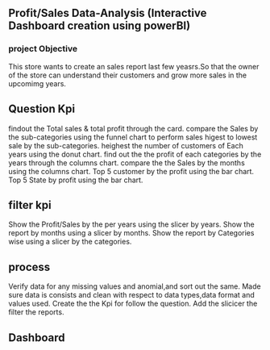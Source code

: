 ## Profit/Sales Data-Analysis (Interactive Dashboard creation using powerBI)
### project Objective
This store wants to create an sales report last few yeasrs.So that the owner of the store can understand their customers and grow more sales in the upcomimg years.
## Question Kpi
findout the Total sales & total profit through the card.
compare the Sales by the sub-categories using the funnel chart to perform sales higest to lowest sale by the sub-categories.
heighest the number of customers of Each years using the donut chart.
find out the the profit of each categories by the years through the columns chart.
compare the  the Sales by the months using the columns chart.
Top 5 customer by the profit using the bar chart.
Top 5 State by profit using the bar chart.

## filter kpi
Show the Profit/Sales by the per years using the slicer by years.
Show the report by months using a slicer by months.
Show the report by Categories wise using a slicer by the categories.

## process
Verify data for any missing values and anomial,and sort out the same.
Made sure data is consists and clean with respect to data types,data format and values used.
Create the the Kpi for follow the question.
Add the slicicer the filter the reports.

## Dashboard
<img scrc="https://github.com/bittusah213/Dashboard/blob/main/Sales%20dashboard.png">
